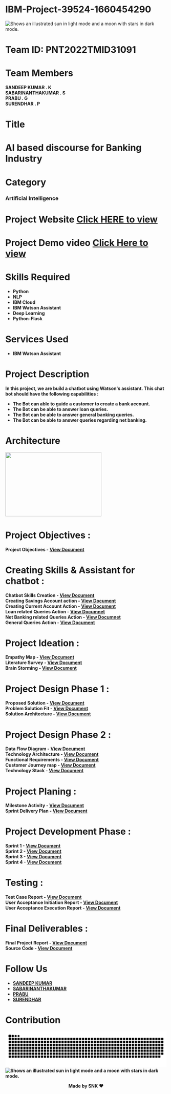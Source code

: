 

# IBM-Project-39524-1660454290
<picture>
  <source media="(prefers-color-scheme: dark)" srcset="https://user-images.githubusercontent.com/114660853/202789509-cde6d113-8a40-472f-b612-ac5f0c384780.gif">
  <source media="(prefers-color-scheme: light)" srcset="https://user-images.githubusercontent.com/114660853/202789509-cde6d113-8a40-472f-b612-ac5f0c384780.gif">
  <img alt="Shows an illustrated sun in light mode and a moon with stars in dark mode." src="https://user-images.githubusercontent.com/114660853/202789509-cde6d113-8a40-472f-b612-ac5f0c384780.gif">
</picture>

# Team ID: PNT2022TMID31091
# Team Members
<b> SANDEEP KUMAR . K <b><br>
<b> SABARINANTHAKUMAR . S<b><br>
<b> PRABU . G<b><br>
<b> SURENDHAR . P<b>



# Title

<h1> AI based discourse for Banking Industry<h1>

  


# Category 
<h3>Artificial Intelligence<h3>
  
# Project Website [Click HERE to view](https://sabari-snk.github.io/bankify/)
# Project Demo video [Click Here to view](https://drive.google.com/drive/u/0/folders/1Sd5QgqMob5q3hgnT4x3iM4-fHmvR0HIv)

# Skills Required
  
  <ul>
  <li>Python</li>
  <li>NLP</li>
  <li>IBM Cloud</li>
  <li>IBM Watson Assistant</li>
  <li>Deep Learning</li>
  <li>Python-Flask</li>
</ul>



# Services Used

<ul>
  <li>IBM Watson Assistant</li>
  </ul>

# Project Description
In this project, we are build a chatbot using Watson's assistant. This chat bot should have the following capabilities :
  
  <ul>

<li>The Bot can able to guide a customer to create a bank account.</li>
  <li>The Bot can be able to answer loan queries.</li>
<li>The Bot can be able to answer general banking queries.</li>
<li>The Bot can be able to answer queries regarding net banking.</li>
    </ul>

# Architecture 
<img src="https://user-images.githubusercontent.com/114660853/202467808-e443e047-c3cf-49fb-9561-9f66c5d5bfdc.png"  width="300" height="200">
  
# Project Objectives : 
  Project Objectives - [View Document](https://github.com/IBM-EPBL/IBM-Project-39524-1660454290/tree/main/Project%20Objectives)
  
# Creating Skills & Assistant for chatbot :
  Chatbot Skills Creation - [View Document](https://github.com/IBM-EPBL/IBM-Project-39524-1660454290/blob/main/Creating%20Skills%20%26%20Assistant%20for%20Chatbot/CREATING%20CHATBOT%20SKILLS.pdf)<br>
  Creating Savings Account action - [View Document](https://github.com/IBM-EPBL/IBM-Project-39524-1660454290/blob/main/Creating%20Skills%20%26%20Assistant%20for%20Chatbot/CREATING%20SAVING%20ACCOUNT%20ACTION.pdf)<br>
  Creating Current Account Action - [View Document](https://github.com/IBM-EPBL/IBM-Project-39524-1660454290/blob/main/Creating%20Skills%20%26%20Assistant%20for%20Chatbot/Creating%20Current%20Account%20Action.pdf)<br>
  Loan related Queries Action - [View Documnet](https://github.com/IBM-EPBL/IBM-Project-39524-1660454290/blob/main/Creating%20Skills%20%26%20Assistant%20for%20Chatbot/Creating%20Loan%20Account%20Action.pdf)<br>
  Net Banking related Queries Action - [View Documnet](https://github.com/IBM-EPBL/IBM-Project-39524-1660454290/blob/main/Creating%20Skills%20%26%20Assistant%20for%20Chatbot/Creating%20Netbanking%20Action.pdf)<br>
  General Queries Action - [View Document](https://github.com/IBM-EPBL/IBM-Project-39524-1660454290/blob/main/Creating%20Skills%20%26%20Assistant%20for%20Chatbot/CREATING%20GENERAL%20QUERY%20ACTION.pdf)
  
 # Project Ideation :
  Empathy Map - [View Document](https://github.com/IBM-EPBL/IBM-Project-39524-1660454290/blob/main/Pre%20development/Ideation/Empathy%20Map%20(1).pdf)<br>
  Literature Survey - [View Document](https://github.com/IBM-EPBL/IBM-Project-39524-1660454290/blob/main/Pre%20development/Ideation/LITERATURE-SURVEY-AI%20BASED%20DISCOURSE%20FOR%20BANKING%20INDUSTRY.pdf)<br>
  Brain Storming - [View Document](https://github.com/IBM-EPBL/IBM-Project-39524-1660454290/blob/main/Pre%20development/Ideation/Brain%20Storming.pdf)<br>
  
# Project Design Phase 1 :
  Proposed Solution - [View Document](https://github.com/IBM-EPBL/IBM-Project-39524-1660454290/blob/main/Pre%20development/Project%20design%20phase%201/Proposed%20solution.pdf)<br>
  Problem Solution Fit - [View Document](https://github.com/IBM-EPBL/IBM-Project-39524-1660454290/blob/main/Pre%20development/Project%20design%20phase%201/Problem%20Solution%20Fit.pdf)<br>
  Solution Architecture - [View Document](https://github.com/IBM-EPBL/IBM-Project-39524-1660454290/blob/main/Pre%20development/Project%20design%20phase%201/Solution%20Architecture.pdf)
  
 # Project Design Phase 2 :
  Data Flow Diagram - [View Document](https://github.com/IBM-EPBL/IBM-Project-39524-1660454290/blob/main/Pre%20development/Project%20design%20phase%202/Data%20flow%20diagrams%20and%20User%20stories%20(2).pdf)<br>
  Technology Architecture - [View Document](https://github.com/IBM-EPBL/IBM-Project-39524-1660454290/blob/main/Pre%20development/Project%20design%20phase%202/Technology%20Architecture.pdf)<br>
  Functional Requirements - [View Document](https://github.com/IBM-EPBL/IBM-Project-39524-1660454290/blob/main/Pre%20development/Project%20design%20phase%202/Functional%20Requirements.pdf)<br>
  Customer Journey map - [View Document](https://github.com/IBM-EPBL/IBM-Project-39524-1660454290/blob/main/Pre%20development/Project%20design%20phase%202/Customer%20Journey-Map.pdf)<br>
  Technology Stack - [View Document](https://github.com/IBM-EPBL/IBM-Project-39524-1660454290/blob/main/Pre%20development/Project%20design%20phase%202/Technology%20Architecture.pdf)
  
  # Project Planing :
  Milestone Activity - [View Document](https://github.com/IBM-EPBL/IBM-Project-39524-1660454290/blob/main/Pre%20development/Project%20planning/Milestone%20and%20activity--list.pdf)<br>
  Sprint Delivery Plan - [View Document](https://github.com/IBM-EPBL/IBM-Project-39524-1660454290/blob/main/Pre%20development/Project%20planning/Sprint%20Delivery-Plan.pdf)
  
  # Project Development Phase :
  Sprint 1 - [View Document](https://github.com/IBM-EPBL/IBM-Project-39524-1660454290/blob/main/Project%20Development%20Phase/Sprint%201/Sprint%20-%201.pdf)<br>
  Sprint 2 - [View Document](https://github.com/IBM-EPBL/IBM-Project-39524-1660454290/blob/main/Project%20Development%20Phase/Sprint%202/Sprint%20-%202.pdf)<br>
  Sprint 3 - [View Document](https://github.com/IBM-EPBL/IBM-Project-39524-1660454290/blob/main/Project%20Development%20Phase/Sprint%203/Sprint%20.%203.pdf)<br>
  Sprint 4 - [View Document](https://github.com/IBM-EPBL/IBM-Project-39524-1660454290/blob/main/Project%20Development%20Phase/Sprint%204/Sprint%20.4.pdf)
  
  # Testing :
  Test Case Report - [View Document](https://github.com/IBM-EPBL/IBM-Project-39524-1660454290/blob/main/Project%20Development%20Phase/Testing/Testcase%20Report.pdf)<br>
  User Acceptance Initiation Report - [View Document](https://github.com/IBM-EPBL/IBM-Project-39524-1660454290/blob/main/Project%20Development%20Phase/Testing/User%20Acceptance%20Initiation%20and%20Desgin.pdf)<br>
  User Acceptance Execution Report - [View Document](https://github.com/IBM-EPBL/IBM-Project-39524-1660454290/blob/main/Project%20Development%20Phase/Testing/UAT%20Report%20.pdf)
  
  # Final Deliverables : 
  Final Project Report - [View Document](https://github.com/IBM-EPBL/IBM-Project-39524-1660454290/blob/main/Final%20Deliverables/Project%20Final%20report/Final%20Project%20Report.pdf)<br>
  Source Code - [View Document](https://github.com/IBM-EPBL/IBM-Project-39524-1660454290/tree/main/Final%20Deliverables/Source%20Code)
  
  
# Follow Us 
  <ul>
    <li><b><a href="https://www.instagram.com/mr.chubby_charm/">SANDEEP KUMAR </a></b></li>
  <li><b><a href="https://www.instagram.com/sabari_snk_7665_/">SABARINANTHAKUMAR </a></b></li>
  <li><b><a href="https://www.instagram.com/prabu_solo__/">PRABU </a></b></li>
  <li><b><a href="https://www.instagram.com/surendhar_blackdevil/">SURENDHAR</a></b></li>
  
  </ul>
  
# Contribution 
  
<picture>
  <source media="(prefers-color-scheme: dark)" srcset="https://raw.githubusercontent.com/Platane/snk/output/github-contribution-grid-snake.svg">
  <source media="(prefers-color-scheme: light)" srcset="https://raw.githubusercontent.com/Platane/snk/output/github-contribution-grid-snake.svg">
  <img alt="Shows an illustrated sun in light mode and a moon with stars in dark mode." src="https://raw.githubusercontent.com/Platane/snk/output/github-contribution-grid-snake.svg">
</picture>
  
  <picture>
  <source media="(prefers-color-scheme: dark)" srcset="https://raw.githubusercontent.com/trinib/trinib/main/.images/footer.svg">
  <source media="(prefers-color-scheme: light)" srcset="https://raw.githubusercontent.com/trinib/trinib/main/.images/footer.svg">
  <img alt="Shows an illustrated sun in light mode and a moon with stars in dark mode." src="https://raw.githubusercontent.com/trinib/trinib/main/.images/footer.svg">
</picture>
  
  
  <p align="center">Made by SNK ❤</p>
